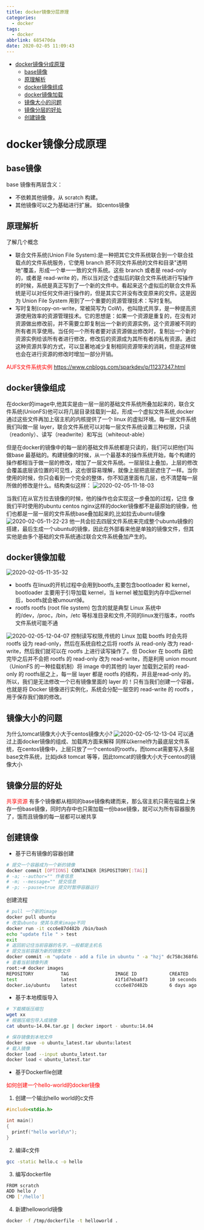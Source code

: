 ```yaml
---
title: docker镜像分层原理
categories:
  - docker
tags:
  - docker
abbrlink: 685470da
date: 2020-02-05 11:09:43
---
```


<!-- @import "[TOC]" {cmd="toc" depthFrom=1 depthTo=6 orderedList=false} -->

<!-- code_chunk_output -->

- [docker镜像分成原理](#docker镜像分成原理)
  - [base镜像](#base镜像)
  - [原理解析](#原理解析)
  - [docker镜像组成](#docker镜像组成)
  - [docker镜像加载](#docker镜像加载)
  - [镜像大小的问题](#镜像大小的问题)
  - [镜像分层的好处](#镜像分层的好处)
  - [创建镜像](#创建镜像)

<!-- /code_chunk_output -->
<!-- more -->

# docker镜像分成原理


## base镜像
base 镜像有两层含义：

- 不依赖其他镜像，从 scratch 构建。
- 其他镜像可以之为基础进行扩展。
如centos镜像


## 原理解析
了解几个概念
- 联合文件系统(Union File System):是一种把其它文件系统联合到一个联合挂载点的文件系统服务，它使用 branch 把不同文件系统的文件和目录"透明地"覆盖，形成一个单一一致的文件系统。这些 branch 或者是 read-only 的，或者是 read-write 的，所以当对这个虚拟后的联合文件系统进行写操作的时候，系统是真正写到了一个新的文件中。看起来这个虚拟后的联合文件系统是可以对任何文件进行操作的，但是其实它并没有改变原来的文件。这是因为 Union File System 用到了一个重要的资源管理技术：写时复制。
- 写时复制(copy-on-write，常被简写为 CoW)，也叫隐式共享，是一种提高资源使用效率的资源管理技术。它的思想是：如果一个资源是重复的，在没有对资源做出修改前，并不需要立即复制出一个新的资源实例，这个资源被不同的所有者共享使用。当任何一个所有者要对该资源做出修改时，复制出一个新的资源实例给该所有者进行修改，修改后的资源成为其所有者的私有资源。通过这种资源共享的方式，可以显著地减少复制相同资源带来的消耗，但是这样做也会在进行资源的修改时增加一部分开销。


<font color='red'>AUFS文件系统实例</font>
https://www.cnblogs.com/sparkdev/p/11237347.html



## docker镜像组成
在docker的image中,他其实是由一层一层的基础文件系统所叠加起来的，联合文件系统(UnionFS)他可以将几层目录挂载到一起，形成一个虚拟文件系统,docker 通过这些文件再加上宿主机的内核提供了一个 linux 的虚拟环境。每一层文件系统我们叫做一层 layer，联合文件系统可以对每一层文件系统设置三种权限，只读（readonly）、读写（readwrite）和写出（whiteout-able）

但是在docker的镜像中的每一层的基础文件系统都是只读的，我们可以把他们叫做base 最基础的。构建镜像的时候，从一个最基本的操作系统开始，每个构建的操作都相当于做一层的修改，增加了一层文件系统。一层层往上叠加，上层的修改会覆盖底层该位置的可见性，这也很容易理解，就像上层把底层遮住了一样。当你使用的时候，你只会看到一个完全的整体，你不知道里面有几层，也不清楚每一层所做的修改是什么。结构类似这样：
![2020-02-05-11-18-03](http://noback.upyun.com/2020-02-05-11-18-03.png)

当我们在从官方拉去镜像的时候，他的操作也会实现这一步叠加的过程，记住 像我们平时使用的ubuntu centos nginx这样的docker镜像都不是最原始的镜像，他们也都是一层一层的文件系统base叠加起来的,比如拉去ubuntu镜像
![2020-02-05-11-22-23](http://noback.upyun.com/2020-02-05-11-22-23.png)
他一共会拉去四层文件系统来完成整个ubuntu镜像的搭建，最后生成一个ubuntu的镜像，因此在外部看来他是单独的镜像文件，但其实他是由多个基础的文件系统通过联合文件系统叠加产生的。

## docker镜像加载
![2020-02-05-11-35-32](http://noback.upyun.com/2020-02-05-11-35-32.png)
- bootfs 在linux的开机过程中会用到bootfs,主要包含bootloader 和 kernel，bootloader 主要用于引导加载 kernel，当 kernel 被加载到内存中后kernel后，bootfs就会被umount掉。
- rootfs  rootfs (root file system) 包含的就是典型 Linux 系统中的/dev，/proc，/bin，/etc 等标准目录和文件,不同的linux发行版本，rootfs文件系统可能不通



![2020-02-05-12-04-07](http://noback.upyun.com/2020-02-05-12-04-07.png)
控制读写权限,传统的 Linux 加载 bootfs 时会先将 rootfs 设为 read-only，然后在系统自检之后将 rootfs 从 read-only 改为 read-write，然后我们就可以在 rootfs 上进行读写操作了。但 Docker 在 bootfs 自检完毕之后并不会把 rootfs 的 read-only 改为 read-write，而是利用 union mount（UnionFS 的一种挂载机制）将 image 中的其他的 layer 加载到之前的 read-only 的 rootfs层之上，每一层 layer 都是 rootfs 的结构，并且是read-only 的。所以，我们是无法修改一个已有镜像里面的 layer 的！只有当我们创建一个容器，也就是将 Docker 镜像进行实例化，系统会分配一层空的 read-write 的 rootfs ，用于保存我们做的修改。



## 镜像大小的问题
为什么tomcat镜像大小大于centos镜像大小?
![2020-02-05-12-13-04](http://noback.upyun.com/2020-02-05-12-13-04.png)
可以通过上面docker镜像的组成、加载两方面来解释
同样以kernel作为最底层文件系统，在centos镜像中，上层只放了一个centos的rootfs，而tomcat需要写入多层base文件系统，比如jdk8 tomcat 等等，因此tomcat的镜像大小大于centos的镜像大小

## 镜像分层的好处
<font color='red'>共享资源</font>
有多个镜像都从相同的base镜像构建而来，那么宿主机只需在磁盘上保存一份base镜像，同时内存中也只需加载一份base镜像，就可以为所有容器服务了，饿而且镜像的每一层都可以被共享


## 创建镜像
- 基于已有镜像的容器创建
```bash
# 提交一个容器成为一个新的镜像
docker commit [OPTIONS] CONTAINER [RSPOSITORY[:TAG]]
# -a; --author="" 作者信息
# -m; --message="" 提交信息
# -p; --pause=true 提交时暂停容器运行
```
创建流程
```bash
# pull 一个新的image 
docker pull ubuntu
# 改变ubuntu 使其与原来image不同
docker run -it ccc6e87d482b /bin/bash
echo "update file " > test
exit
# 返回前记住当前容器的名字，一般都是主机名
# 提交当前容器为新的镜像文件
docker commit -m "update - add a file in ubuntu " -a "hzj" dc758c368fda test
# 查看当前镜像列表
root:~# docker images
REPOSITORY          TAG                 IMAGE ID            CREATED             SIZE
test                latest              41f1d7eba8f3        10 seconds ago      64.2 MB
docker.io/ubuntu    latest              ccc6e87d482b        6 days ago          64.2 MB
```
- 基于本地模版导入
```bash
# 下载模版压缩包
wget xx
# 根据压缩包导入成镜像
cat ubuntu-14.04.tar.gz | docker import - ubuntu:14.04 

# 保存镜像到本地文件
docker save -o ubuntu_latest.tar ubuntu:latest
# 载入镜像
docker load --input ubuntu_latest.tar
docker load < ubuntu_latest.tar
```
- 基于Dockerfile创建

<font color='red'>如何创建一个hello-world的docker镜像</font> 
1. 创建一个输出hello world的c文件
```c
#include<stdio.h>

int main()
{
  printf("hello world\n");
}
```
2. 编译c文件
```bash
gcc -static hello.c -o hello 
```
3. 编写dockerfile
```bash 
FROM scratch
ADD hello /
CMD ['/hello']
```
4. 新建helloworld镜像
```bash
docker -f /tmp/dockerfile -t helloworld . 
```